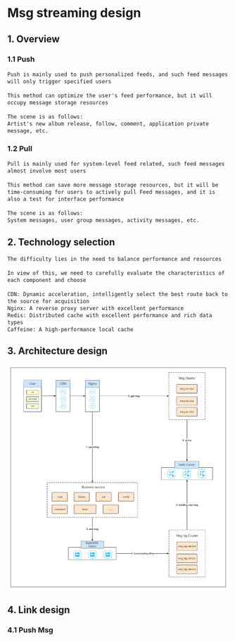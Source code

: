 # Msg streaming design

## 1. Overview

### 1.1 Push

```
Push is mainly used to push personalized feeds, and such feed messages will only trigger specified users

This method can optimize the user's feed performance, but it will occupy message storage resources

The scene is as follows:
Artist's new album release, follow, comment, application private message, etc.
```

### 1.2 Pull

```
Pull is mainly used for system-level feed related, such feed messages almost involve most users

This method can save more message storage resources, but it will be time-consuming for users to actively pull Feed messages, and it is also a test for interface performance

The scene is as follows:
System messages, user group messages, activity messages, etc.
```

## 2. Technology selection

```
The difficulty lies in the need to balance performance and resources

In view of this, we need to carefully evaluate the characteristics of each component and choose

CDN: Dynamic acceleration, intelligently select the best route back to the source for acquisition
Nginx: A reverse proxy server with excellent performance
Redis: Distributed cache with excellent performance and rich data types
Caffeine: A high-performance local cache
```

## 3. Architecture design

![Msg streaming design](../Material/image/Msg%20streaming%20design.png)

## 4. Link design

### 4.1 Push Msg













